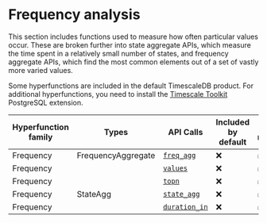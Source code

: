 # Frequency analysis
This section includes functions used to measure how often particular values
occur. These are broken further into state aggregate APIs, which measure the
time spent in a relatively small number of states, and frequency aggregate APIs,
which find the most common elements out of a set of vastly more varied values.

Some hyperfunctions are included in the default TimescaleDB product. For
additional hyperfunctions, you need to install the
[Timescale Toolkit][install-toolkit] PostgreSQL extension.

|Hyperfunction family|Types|API Calls|Included by default|Toolkit required|
|-|-|-|-|-|
|Frequency|FrequencyAggregate|[`freq_agg`](/hyperfunctions/frequency-analysis/freq_agg/)|❌|✅|
|Frequency||[`values`](/hyperfunctions/frequency-analysis/values-freq_agg/)|❌|✅|
|Frequency||[`topn`](/hyperfunctions/frequency-analysis/topn/)|❌|✅|
|Frequency|StateAgg|[`state_agg`](/hyperfunctions/frequency-analysis/state_agg/)|❌|✅|
|Frequency||[`duration_in`](/hyperfunctions/frequency-analysis/duration_in/)|❌|✅|

[install-toolkit]: /timescaledb/:currentVersion:/how-to-guides/hyperfunctions/install-toolkit
